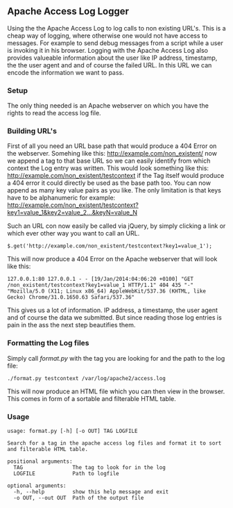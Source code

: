 ## Apache Access Log Logger
Using the the Apache Access Log to log calls to non existing URL's. This is a cheap way of logging, where otherwise one would not have access to messages. For example to send debug messages from a script while a user is invoking it in his browser. Logging with the Apache Access Log also provides valueable information about the user like IP address, timestamp, the the user agent and and of course the failed URL. In this URL we can encode the information we want to pass.

### Setup
The only thing needed is an Apache webserver on which you have the rights to read the access log file.

### Building URL's
First of all you need an URL base path that would produce a 404 Error on the webserver. Somehing like this: http://example.com/non_existent/ now we append a tag to that base URL so we can easily identify from which context the Log entry was written. This would look something like this: http://example.com/non_existent/testcontext if the Tag itself would produce a 404 error it could directly be used as the base path too. You can now append as many key value pairs as you like. The only limitation is that keys have to be alphanumeric for example: http://example.com/non_existent/testcontext?key1=value_1&key2=value_2...&keyN=value_N

Such an URL con now easily be called via jQuery, by simply clicking a link or which ever other way you want to call an URL.

    $.get('http://example.com/non_existent/testcontext?key1=value_1');
    
This will now produce a 404 Error on the Apache webserver that will look like this:

    127.0.0.1:80 127.0.0.1 - - [19/Jan/2014:04:06:20 +0100] "GET /non_existent/testcontext?key1=value_1 HTTP/1.1" 404 435 "-" "Mozilla/5.0 (X11; Linux x86_64) AppleWebKit/537.36 (KHTML, like Gecko) Chrome/31.0.1650.63 Safari/537.36"

This gives us a lot of information. IP address, a timestamp, the user agent and of course the data we submitted. But since reading those log entries is pain in the ass the next step beautifies them.

### Formatting the Log files
Simply call *format.py* with the tag you are looking for and the path to the log file:

    ./format.py testcontext /var/log/apache2/access.log
    
This will now produce an HTML file which you can then view in the browser. This comes in form of a sortable and filterable HTML table.

### Usage
    usage: format.py [-h] [-o OUT] TAG LOGFILE

    Search for a tag in the apache access log files and format it to sort and filterable HTML table.

    positional arguments:
      TAG                The tag to look for in the log
      LOGFILE            Path to logfile

    optional arguments:
      -h, --help         show this help message and exit
      -o OUT, --out OUT  Path of the output file
